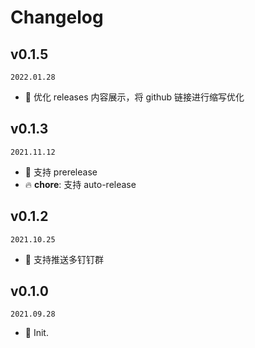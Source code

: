 # Changelog

## v0.1.5

`2022.01.28`

- 🎉 优化 releases 内容展示，将 github 链接进行缩写优化

## v0.1.3

`2021.11.12`

- 🎉 支持 prerelease
- 🔥 **chore**: 支持 auto-release

## v0.1.2

`2021.10.25`

- 🎉 支持推送多钉钉群

## v0.1.0

`2021.09.28`

- 🎉 Init.
